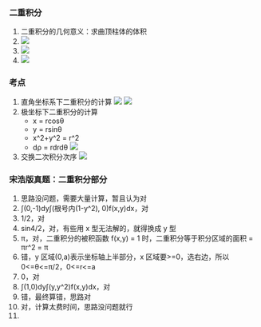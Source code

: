 ### 二重积分

1. 二重积分的几何意义：求曲顶柱体的体积
2. ![](https://blog-1300014307.cos.ap-guangzhou.myqcloud.com/202310152210920.png)
3. ![](https://blog-1300014307.cos.ap-guangzhou.myqcloud.com/202310152211608.png)
4. ![](https://blog-1300014307.cos.ap-guangzhou.myqcloud.com/202310152222484.png)

### 考点

1. 直角坐标系下二重积分的计算
   ![](https://blog-1300014307.cos.ap-guangzhou.myqcloud.com/202310152222637.png)
   ![](https://blog-1300014307.cos.ap-guangzhou.myqcloud.com/202310152235028.png)
2. 极坐标下二重积分的计算
   - x = rcosθ
   - y = rsinθ
   - x^2+y^2 = r^2
   - dρ = rdrdθ
     ![](https://blog-1300014307.cos.ap-guangzhou.myqcloud.com/202310152258394.png)
3. 交换二次积分次序
   ![](https://blog-1300014307.cos.ap-guangzhou.myqcloud.com/202310162230099.png)

### 宋浩版真题：二重积分部分

1. 思路没问题，需要大量计算，暂且认为对
2. ∫(0,-1)dy∫(根号内(1-y^2), 0)f(x,y)dx，对
3. 1/2，对
4. sin4/2，对，有些用 x 型无法解的，就得换成 y 型
5. π，对，二重积分的被积函数 f(x,y) = 1 时，二重积分等于积分区域的面积 = πr^2 = π
6. 错，y 区域(0,a)表示坐标轴上半部分，x 区域要>=0，选右边，所以 0<=θ<=π/2，0<=r<=a
7. 0，对
8. ∫(1,0)dy∫(y,y^2)f(x,y)dx，对
9. 错，最终算错，思路对
10. 对，计算太费时间，思路没问题就行
11.
